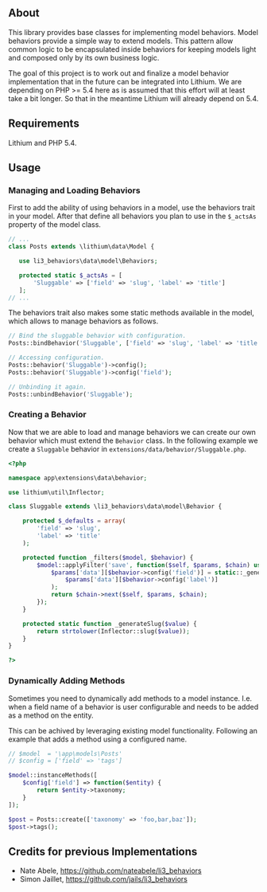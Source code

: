 ## About

This library provides base classes for implementing model behaviors.
Model behaviors provide a simple way to extend models. This pattern allow 
common logic to be encapsulated inside behaviors for keeping models light
and composed only by its own business logic.

The goal of this project is to work out and finalize a model behavior
implementation that in the future can be integrated into Lithium. We
are depending on PHP >= 5.4 here as is assumed that this effort will
at least take a bit longer. So that in the meantime Lithium will already 
depend on 5.4.

## Requirements

Lithium and PHP 5.4.

## Usage

### Managing and Loading Behaviors

First to add the ability of using behaviors in a model, use
the behaviors trait in your model. After that define all behaviors you
plan to use in the `$_actsAs` property of the model class.

```php
// ...
class Posts extends \lithium\data\Model {

   use li3_behaviors\data\model\Behaviors;

   protected static $_actsAs = [
       'Sluggable' => ['field' => 'slug', 'label' => 'title']
   ];
// ...
```

The behaviors trait also makes some static methods available in the model,
which allows to manage behaviors as follows.

```php
// Bind the sluggable behavior with configuration.
Posts::bindBehavior('Sluggable', ['field' => 'slug', 'label' => 'title']);

// Accessing configuration.
Posts::behavior('Sluggable')->config();
Posts::behavior('Sluggable')->config('field');

// Unbinding it again.
Posts::unbindBehavior('Sluggable');
```

### Creating a Behavior

Now that we are able to load and manage behaviors we can create our own
behavior which must extend the `Behavior` class. In the following example
we create a `Sluggable` behavior in `extensions/data/behavior/Sluggable.php`.

```php
<?php

namespace app\extensions\data\behavior;

use lithium\util\Inflector;

class Sluggable extends \li3_behaviors\data\model\Behavior {

	protected $_defaults = array(
		'field' => 'slug',
		'label' => 'title'
	);

	protected function _filters($model, $behavior) {
		$model::applyFilter('save', function($self, $params, $chain) use ($behavior) {
			$params['data'][$behavior->config('field')] = static::_generateSlug(
				$params['data'][$behavior->config('label')]
			);
			return $chain->next($self, $params, $chain);
		});
	}

	protected static function _generateSlug($value) {
		return strtolower(Inflector::slug($value));
	}
}

?>
```

### Dynamically Adding Methods

Sometimes you need to dynamically add methods to a model instance. I.e. when a field 
name of a behavior is user configurable and needs to be added as a method on the entity.

This can be achived by leveraging existing model functionality. Following an example
that adds a method using a configured name.

```php
// $model  = '\app\models\Posts'
// $config = ['field' => 'tags']

$model::instanceMethods([
	$config['field'] => function($entity) {
		return $entity->taxonomy;
	}
]);

$post = Posts::create(['taxonomy' => 'foo,bar,baz']);
$post->tags();
```

## Credits for previous Implementations

* Nate Abele, https://github.com/nateabele/li3_behaviors
* Simon Jaillet, https://github.com/jails/li3_behaviors
